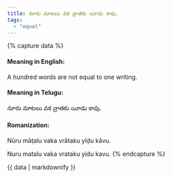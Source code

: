 ```yaml
---
title: నూరు మాటలు వక వ్రాతకు యీడు కావు.
tags:
  - "equal"
---
```


{% capture data %}
#### Meaning in English:
A hundred words are not equal to one writing.

#### Meaning in Telugu:
నూరు మాటలు వక వ్రాతకు యీడు కావు.

#### Romanization:
Nūru māṭalu vaka vrātaku yīḍu kāvu.

Nuru matalu vaka vrataku yidu kavu.
{% endcapture %}

{{ data | markdownify }}

